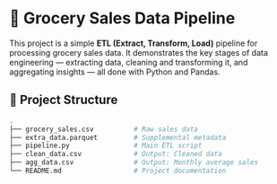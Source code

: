 # 🛒 Grocery Sales Data Pipeline

This project is a simple **ETL (Extract, Transform, Load)** pipeline for processing grocery sales data. It demonstrates the key stages of data engineering — extracting data, cleaning and transforming it, and aggregating insights — all done with Python and Pandas.

## 📂 Project Structure

```bash
.
├── grocery_sales.csv          # Raw sales data
├── extra_data.parquet         # Supplemental metadata
├── pipeline.py                # Main ETL script
├── clean_data.csv             # Output: Cleaned data
├── agg_data.csv               # Output: Monthly average sales
└── README.md                  # Project documentation
